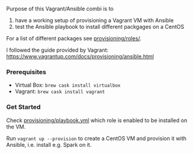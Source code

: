 Purpose of this Vagrant/Ansible combi is to 

1. have a working setup of provisioning a Vagrant VM with Ansible
2. test the Ansible playbook to install different packgages on a CentOS

For a list of different packages see [provisioning/roles/](./provisioning/roles/).

I followed the guide provided by Vagrant: https://www.vagrantup.com/docs/provisioning/ansible.html

### Prerequisites

* Virtual Box: `brew cask install virtualbox`
* Vagrant: `brew cask install vagrant`

### Get Started

Check [provisioning/playbook.yml](./provisioning/playbook.yml) which role is enabled to be installed on the VM.

Run `vagrant up --provision` to create a CentOS VM and provision it with Ansible, i.e. install e.g. Spark on it.


